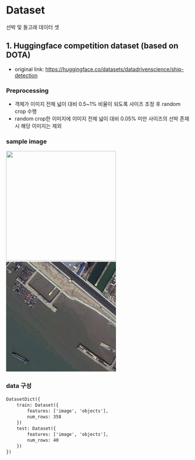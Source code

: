 # Dataset
선박 및 돌고래 데이터 셋

## 1. Huggingface competition dataset (based on DOTA)
* original link: https://huggingface.co/datasets/datadrivenscience/ship-detection
### Preprocessing
  * 객체가 이미지 전체 넓이 대비 0.5~1% 비율이 되도록 사이즈 조정 후 random crop 수행
  * random crop한 이미지에 이미지 전체 넓이 대비 0.05% 미만 사이즈의 선박 존재시 해당 이미지는 제외 
### sample image
<img src="./sample_img/dota_1.png" width="300" height="300">
<img src="./sample_img/dota_2.png" width="300" height="300">

### data 구성
```commandline
DatasetDict({
    train: Dataset({
        features: ['image', 'objects'],
        num_rows: 358
    })
    test: Dataset({
        features: ['image', 'objects'],
        num_rows: 40
    })
})
```



